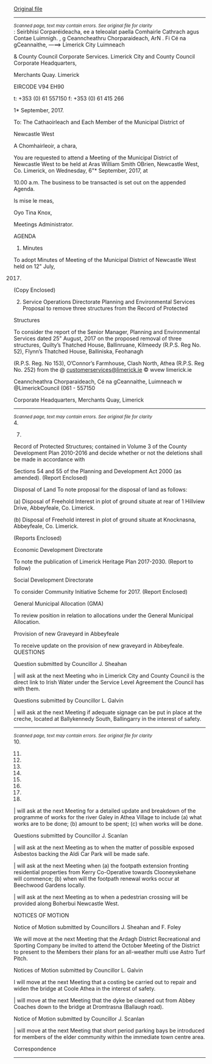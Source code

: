 [Original file](https://www.limerick.ie/sites/default/files/media/documents/2017-09/00%202017-09-06%20Agenda.pdf)

---
*<small>Scanned page, text may contain errors. See original file for clarity</small>*  
: Seirbhisi Corparéideacha,
ee a teleoalat paella Comhairle Cathrach agus Contae Luimnigh.
, g Ceanncheathru Chorparaideach,
ArN . Fi Cé na gCeannaithe,
—==> Limerick City Luimneach

& County Council
Corporate Services.
Limerick City and County Council
Corporate Headquarters,

Merchants Quay.
Limerick

EIRCODE V94 EH90

t: +353 (0) 61 557150
f: +353 (0) 61 415 266

1* September, 2017.

To: The Cathaoirleach and Each Member of the Municipal District of

Newcastle West

A Chomhairleoir, a chara,

You are requested to attend a Meeting of the Municipal District of Newcastle West to be held at
Aras William Smith OBrien, Newcastle West, Co. Limerick, on Wednesday, 6"* September, 2017, at

10.00 a.m. The business to be transacted is set out on the appended Agenda.

Is mise le meas,

Oyo
Tina Knox,

Meetings Administrator.

AGENDA

1. Minutes

To adopt Minutes of Meeting of the Municipal District of Newcastle West held on 12" July,

2017.
(Copy Enclosed)

2. Service Operations Directorate
Planning and Environmental Services
Proposal to remove three structures from the Record of Protected

Structures

To consider the report of the Senior Manager, Planning and Environmental Services dated
25" August, 2017 on the proposed removal of three structures, Quilty’s Thatched House,
Ballinruane, Kilmeedy (R.P.S. Reg No. 52), Flynn’s Thatched House, Balliniska, Feohanagh

(R.P.S. Reg. No 153), O’Connor’s Farmhouse, Clash North, Athea (R.P.S. Reg No. 252) from the
@ customerservices@limerick.ie
© wvew limerick.ie

Ceanncheathra Chorparaideach, Cé na gCeannaithe, Luimneach w @LimerickCouncil
(061 - 557150

Corporate Headquarters, Merchants Quay, Limerick


---
*<small>Scanned page, text may contain errors. See original file for clarity</small>*  
4.

7.

Record of Protected Structures; contained in Volume 3 of the County Development Plan
2010-2016 and decide whether or not the deletions shall be made in accordance with

Sections 54 and 55 of the Planning and Development Act 2000 (as amended).
(Report Enclosed)

Disposal of Land
To note proposal for the disposal of land as follows:

(a) Disposal of Freehold Interest in plot of ground situate at rear of 1 Hillview Drive,
Abbeyfeale, Co. Limerick.

(b) Disposal of Freehold interest in plot of ground situate at Knocknasna, Abbeyfeale, Co.
Limerick.

(Reports Enclosed)

Economic Development Directorate

To note the publication of Limerick Heritage Plan 2017-2030.
(Report to follow)

Social Development Directorate

To consider Community Initiative Scheme for 2017.
(Report Enclosed)

General Municipal Allocation (GMA)

To review position in relation to allocations under the General Municipal Allocation.

Provision of new Graveyard in Abbeyfeale

To receive update on the provision of new graveyard in Abbeyfeale.
QUESTIONS

Question submitted by Councillor J. Sheahan

| will ask at the next Meeting who in Limerick City and County Council is the direct link to Irish
Water under the Service Level Agreement the Council has with them.

Questions submitted by Councillor L. Galvin

| will ask at the next Meeting if adequate signage can be put in place at the creche, located at
Ballykennedy South, Ballingarry in the interest of safety.


---
*<small>Scanned page, text may contain errors. See original file for clarity</small>*  
10.

11.

12.

13.

14.

15.

16.

17.

18.

| will ask at the next Meeting for a detailed update and breakdown of the programme of
works for the river Galey in Athea Village to include (a) what works are to be done; (b)
amount to be spent; (c) when works will be done.

Questions submitted by Councillor J. Scanlan

| will ask at the next Meeting as to when the matter of possible exposed Asbestos backing the
Aldi Car Park will be made safe.

| will ask at the next Meeting when (a) the footpath extension fronting residential properties
from Kerry Co-Operative towards Clooneyskehane will commence; (b) when will the footpath
renewal works occur at Beechwood Gardens locally.

| will ask at the next Meeting as to when a pedestrian crossing will be provided along
Boherbui Newcastle West.

NOTICES OF MOTION

Notice of Motion submitted by Councillors J. Sheahan and F. Foley

We will move at the next Meeting that the Ardagh District Recreational and Sporting
Company be invited to attend the October Meeting of the District to present to the Members
their plans for an all-weather multi use Astro Turf Pitch.

Notices of Motion submitted by Councillor L. Galvin

I will move at the next Meeting that a costing be carried out to repair and widen the bridge at
Coole Athea in the interest of safety.

| will move at the next Meeting that the dyke be cleaned out from Abbey Coaches down to
the bridge at Dromtrasna (Ballaugh road).

Notice of Motion submitted by Councillor J. Scanlan

| will move at the next Meeting that short period parking bays be introduced for members of
the elder community within the immediate town centre area.

Correspondence


---
